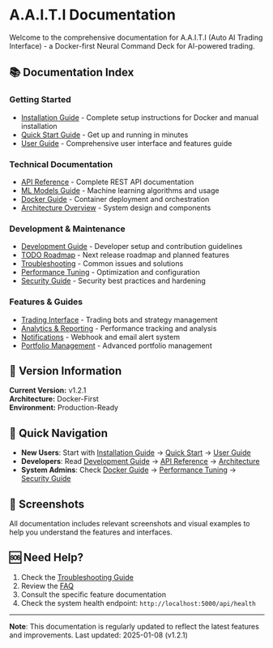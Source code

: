 # A.A.I.T.I Documentation

Welcome to the comprehensive documentation for A.A.I.T.I (Auto AI Trading Interface) - a Docker-first Neural Command Deck for AI-powered trading.

## 📚 Documentation Index

### Getting Started
- [Installation Guide](installation.md) - Complete setup instructions for Docker and manual installation
- [Quick Start Guide](quick-start.md) - Get up and running in minutes
- [User Guide](user-guide.md) - Comprehensive user interface and features guide

### Technical Documentation
- [API Reference](api-reference.md) - Complete REST API documentation
- [ML Models Guide](ml-models.md) - Machine learning algorithms and usage
- [Docker Guide](docker.md) - Container deployment and orchestration
- [Architecture Overview](architecture.md) - System design and components

### Development & Maintenance
- [Development Guide](development.md) - Developer setup and contribution guidelines
- [TODO Roadmap](../TODO-ROADMAP.md) - Next release roadmap and planned features
- [Troubleshooting](troubleshooting.md) - Common issues and solutions
- [Performance Tuning](performance.md) - Optimization and configuration
- [Security Guide](security.md) - Security best practices and hardening

### Features & Guides
- [Trading Interface](features/trading.md) - Trading bots and strategy management
- [Analytics & Reporting](features/analytics.md) - Performance tracking and analysis
- [Notifications](features/notifications.md) - Webhook and email alert system
- [Portfolio Management](features/portfolio.md) - Advanced portfolio management

## 🎯 Version Information

**Current Version:** v1.2.1  
**Architecture:** Docker-First  
**Environment:** Production-Ready  

## 🚀 Quick Navigation

- **New Users**: Start with [Installation Guide](installation.md) → [Quick Start](quick-start.md) → [User Guide](user-guide.md)
- **Developers**: Read [Development Guide](development.md) → [API Reference](api-reference.md) → [Architecture](architecture.md)
- **System Admins**: Check [Docker Guide](docker.md) → [Performance Tuning](performance.md) → [Security Guide](security.md)

## 📸 Screenshots

All documentation includes relevant screenshots and visual examples to help you understand the features and interfaces.

## 🆘 Need Help?

1. Check the [Troubleshooting Guide](troubleshooting.md)
2. Review the [FAQ](faq.md)
3. Consult the specific feature documentation
4. Check the system health endpoint: `http://localhost:5000/api/health`

---

**Note**: This documentation is regularly updated to reflect the latest features and improvements. Last updated: 2025-01-08 (v1.2.1)